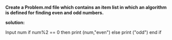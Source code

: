 **Create a Problem.md file which contains an item list in which an algorithm is defined for finding even
and odd numbers.**

**solution:**

Input num
if num%2 == 0
then 
print (num,"even")
else 
print ("odd")
end if 
